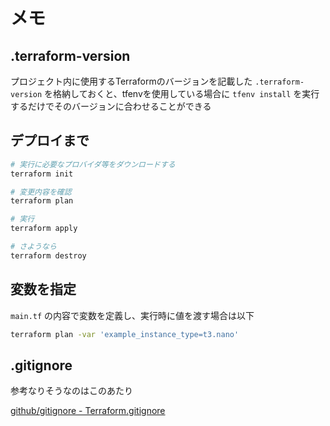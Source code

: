 # メモ

## .terraform-version

プロジェクト内に使用するTerraformのバージョンを記載した `.terraform-version` を格納しておくと、tfenvを使用している場合に `tfenv install` を実行するだけでそのバージョンに合わせることができる

## デプロイまで

```sh
# 実行に必要なプロバイダ等をダウンロードする
terraform init

# 変更内容を確認
terraform plan

# 実行
terraform apply

# さようなら
terraform destroy
```

## 変数を指定

`main.tf` の内容で変数を定義し、実行時に値を渡す場合は以下

```sh
terraform plan -var 'example_instance_type=t3.nano'
```

## .gitignore

参考なりそうなのはこのあたり

[github/gitignore - Terraform.gitignore](https://github.com/github/gitignore/blob/main/Terraform.gitignore)
